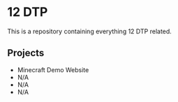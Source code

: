 # 12 DTP

This is a repository containing everything 12 DTP related.


## Projects

- Minecraft Demo Website
- N/A
- N/A
- N/A